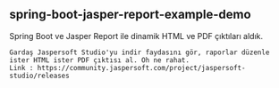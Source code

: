 ## spring-boot-jasper-report-example-demo
Spring Boot ve Jasper Report ile dinamik HTML ve PDF çıktıları aldık.

```
Gardaş Jaspersoft Studio'yu indir faydasını gör, raporlar düzenle ister HTML ister PDF çıktısı al. Oh ne rahat.
Link : https://community.jaspersoft.com/project/jaspersoft-studio/releases
```